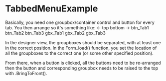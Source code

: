 # TabbedMenuExample
Basically, you need one groupbox/container control and button for every tab. You then arrange so it's something like:
<- top                                       bottom ->
btn_Tab1  btn_Tab2  btn_Tab3  gbx_Tab1  gbx_Tab2  gbx_Tab3

In the designer view, the groupboxes should be separated, with at least one in the correct position. In the Form_load() function, you set the location of all the groupboxes to the correct one (or some other specified position).

From there, when a button is clicked, all the buttons need to be re-arranged then the button and corresponding groupbox needs to be raised to the top with .BringToFront().
